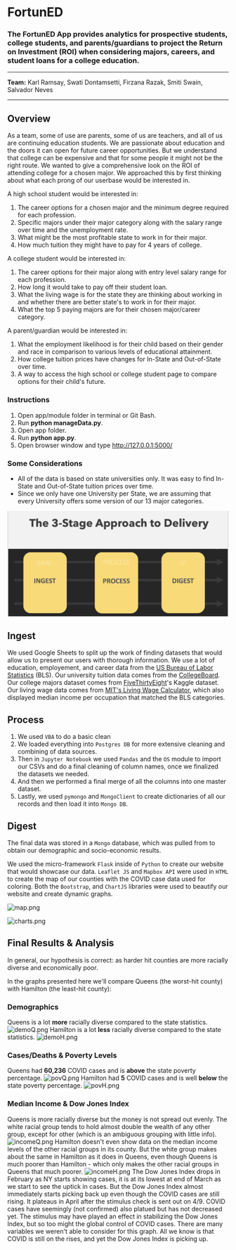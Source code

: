# FortunED
### The FortunED App provides analytics for prospective students, college students, and parents/guardians to project the Return on Investment (ROI) when considering majors, careers, and student loans for a college education.
<hr>

**Team:** Karl Ramsay, Swati Dontamsetti, Firzana Razak, Smiti Swain, Salvador Neves
<hr>

## Overview
As a team, some of use are parents, some of us are teachers, and all of us are continuing education students. We are passionate about education and the doors it can open for future career opportunities. But we understand that college can be expensive and that for some people it might not be the right route. We wanted to give a comprehensive look on the ROI of attending college for a chosen major. We approached this by first thinking about what each prong of our userbase would be interested in.

A high school student would be interested in:
1. The career options for a chosen major and the minimum degree required for each profession.
2. Specific majors under their major category along with the salary range over time and the unemployment rate.
3. What might be the most profitable state to work in for their major.
4. How much tuition they might have to pay for 4 years of college.

A college student would be interested in:
1. The career options for their major along with entry level salary range for each profession.
2. How long it would take to pay off their student loan.
3. What the living wage is for the state they are thinking about working in and whether there are better state's to work in for their major.
4. What the top 5 paying majors are for their chosen major/career category.

A parent/guardian would be interested in:
1. What the employment likelihood is for their child based on their gender and race in comparison to various levels of educational attainment.
2. How college tuition prices have changes for In-State and Out-of-State over time.
3. A way to access the high school or college student page to compare options for their child's future.

### Instructions
1. Open app/module folder in terminal or Git Bash.
2. Run **python manageData.py**. 
3. Open app folder.
4. Run **python app.py**. 
5. Open browser window and type http://127.0.0.1:5000/

### Some Considerations
- All of the data is based on state universities only. It was easy to find In-State and Out-of-State tuition prices over time.
- Since we only have one University per State, we are assuming that every University offers some version of our 13 major categories.

![approach.png](model/images/FortunEd-3-Stage_Approach.png)

## Ingest
We used Google Sheets to split up the work of finding datasets that would allow us to present our users with thorough information. We use a lot of education, employement, and career data from the <a href="https://www.bls.gov/emp/tables.htm">US Bureau of Labor Statistics</a> (BLS). Our university tuition data comes from the <a href="https://research.collegeboard.org/trends/college-pricing">CollegeBoard</a>. Our college majors dataset comes from <a href="https://www.kaggle.com/fivethirtyeight/fivethirtyeight-college-majors-dataset/data?select=majors-list.csv">FiveThirtyEight</a>'s Kaggle dataset. Our living wage data comes from <a href="https://livingwage.mit.edu/">MIT's Living Wage Calculator</a>, which also displayed median income per occupation that matched the BLS categories.

## Process
1. We used `VBA` to do a basic clean
2. We loaded everything into `Postgres DB` for more extensive cleaning and combining of data sources.
3. Then in `Jupyter Notebook` we used `Pandas` and the `OS` module to import our CSVs and do a final cleaning of column names, once we finalized the datasets we needed.
4. And then we performed a final merge of all the columns into one master dataset.
5. Lastly, we used `pymongo` and `MongoClient` to create dictionaries of all our records and then load it into `Mongo DB`.

## Digest
The final data was stored in a `Mongo` database, which was pulled from to obtain our demographic and socio-economic results.

We used the micro-framework `Flask` inside of `Python` to create our website that would showcase our data. `Leaflet JS` and `Mapbox API` were used in `HTML` to create the map of our counties with the COVID case data used for coloring. Both the `Bootstrap`, and `ChartJS` libraries were used to beautify our website and create dynamic graphs.

![map.png](app/static/img/map.png)

![charts.png](app/static/img/charts.png)

## Final Results & Analysis
In general, our hypothesis is correct: as harder hit counties are more racially diverse and economically poor.

In the graphs presented here we'll compare Queens (the worst-hit county) with Hamilton (the least-hit county):

### Demographics
Queens is a lot **more** racially diverse compared to the state statistics.
![demoQ.png](app/static/img/demoQ.png)
Hamilton is a lot **less** racially diverse compared to the state statistics.
![demoH.png](app/static/img/demoH.png)

### Cases/Deaths & Poverty Levels
Queens had **60,236** COVID cases and is **above** the state poverty percentage.
![povQ.png](app/static/img/povQ.png)
Hamilton had **5** COVID cases and is well **below** the state poverty percentage.
![povH.png](app/static/img/povH.png)

### Median Income & Dow Jones Index
Queens is more racially diverse but the money is not spread out evenly. The white racial group tends to hold almost double the wealth of any other group, except for other (which is an ambiguous grouping with little info).
![incomeQ.png](app/static/img/incomeQ.png)
Hamilton doesn't even show data on the median income levels of the other racial groups in its county. But the white group makes about the same in Hamilton as it does in Queens, even though Queens is much poorer than Hamilton - which only makes the other racial groups in Queens that much poorer.
![incomeH.png](app/static/img/incomeH.png)
The Dow Jones Index drops in February as NY starts showing cases, it is at its lowest at end of March as we start to see the uptick in cases. But the Dow Jones Index almost immediately starts picking back up even though the COVID cases are still rising. It plateaus in April after the stimulus check is sent out on 4/9. COVID cases have seemingly (not confirmed) also platued but has not decreased yet. The stimulus may have played an effect in stabilizing the Dow Jones Index, but so too might the global control of COVID cases. There are many variables we weren't able to consider for this graph. All we know is that COVID is still on the rises, and yet the Dow Jones Index is picking up.
